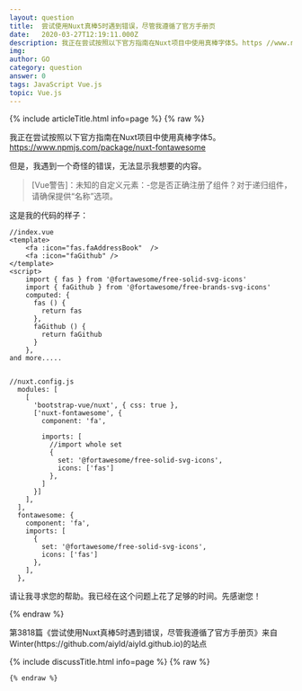 ```yaml
---
layout: question
title:  尝试使用Nuxt真棒5时遇到错误，尽管我遵循了官方手册页
date:   2020-03-27T12:19:11.000Z
description: 我正在尝试按照以下官方指南在Nuxt项目中使用真棒字体5。https //www.npmjs.com/package/nuxt-fontawesome...
img: 
author: GO
category: question
answer: 0
tags: JavaScript Vue.js
topic: Vue.js
---
```

<div class="article-root">
  <div class="article">
    {% include articleTitle.html info=page %}
    {% raw %}
    <div class="article-content"><p><font style="vertical-align: inherit;"><font style="vertical-align: inherit;">我正在尝试按照以下官方指南在Nuxt项目中使用真棒字体5。
</font></font><a href="https://www.npmjs.com/package/nuxt-fontawesome" rel="nofollow noreferrer"><font style="vertical-align: inherit;"><font style="vertical-align: inherit;">https://www.npmjs.com/package/nuxt-fontawesome</font></font></a></p>

<p><font style="vertical-align: inherit;"><font style="vertical-align: inherit;">但是，我遇到一个奇怪的错误，无法显示我想要的内容。 </font></font></p>

<blockquote>
  <p><font style="vertical-align: inherit;"><font style="vertical-align: inherit;">[Vue警告]：未知的自定义元素：-您是否正确注册了组件？</font><font style="vertical-align: inherit;">对于递归组件，请确保提供“名称”选项。</font></font></p>
</blockquote>

<p><font style="vertical-align: inherit;"><font style="vertical-align: inherit;">这是我的代码的样子：</font></font></p>

<pre><code>//index.vue<font></font>
&lt;template&gt;<font></font>
    &lt;fa :icon="fas.faAddressBook"  /&gt;<font></font>
    &lt;fa :icon="faGithub" /&gt;<font></font>
&lt;/template&gt;<font></font>
&lt;script&gt;<font></font>
    import { fas } from '@fortawesome/free-solid-svg-icons'<font></font>
    import { faGithub } from '@fortawesome/free-brands-svg-icons'<font></font>
    computed: {<font></font>
      fas () {<font></font>
        return fas<font></font>
      },<font></font>
      faGithub () {<font></font>
        return faGithub<font></font>
      }<font></font>
    },<font></font>
and more.....<font></font>
<font></font>
<font></font>
//nuxt.config.js<font></font>
  modules: [<font></font>
    [<font></font>
      'bootstrap-vue/nuxt', { css: true },<font></font>
      ['nuxt-fontawesome', {<font></font>
        component: 'fa',<font></font>
<font></font>
        imports: [<font></font>
          //import whole set<font></font>
          {<font></font>
            set: '@fortawesome/free-solid-svg-icons',<font></font>
            icons: ['fas']<font></font>
          },<font></font>
        ]<font></font>
      }]<font></font>
    ],<font></font>
  ],<font></font>
  fontawesome: {<font></font>
    component: 'fa',<font></font>
    imports: [<font></font>
      {<font></font>
        set: '@fortawesome/free-solid-svg-icons',<font></font>
        icons: ['fas']<font></font>
      },<font></font>
    ],<font></font>
  },<font></font>
</code></pre>

<p><font style="vertical-align: inherit;"><font style="vertical-align: inherit;">请让我寻求您的帮助。</font><font style="vertical-align: inherit;">我已经在这个问题上花了足够的时间。</font><font style="vertical-align: inherit;">先感谢您！</font></font></p></div>
    {% endraw %}
  </div>
  <p class="winter_mark">第3818篇《尝试使用Nuxt真棒5时遇到错误，尽管我遵循了官方手册页》来自Winter(https://github.com/aiyld/aiyld.github.io)的站点</p>
  <div class="discuss-wrapper">
    {% include discussTitle.html info=page %}
    {% raw %}
    
    {% endraw %}
  </div>
<div>
